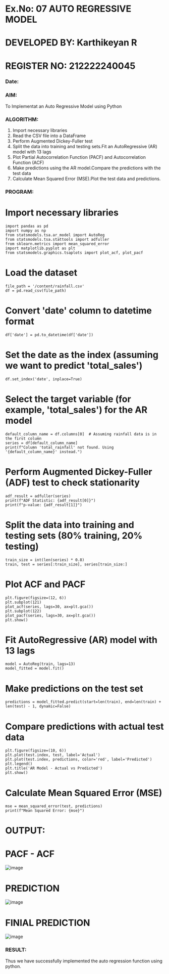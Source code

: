 # Ex.No: 07                                       AUTO REGRESSIVE MODEL
# DEVELOPED BY: Karthikeyan R
# REGISTER NO: 212222240045
### Date: 



### AIM:
To Implementat an Auto Regressive Model using Python
### ALGORITHM:
1. Import necessary libraries
2. Read the CSV file into a DataFrame
3. Perform Augmented Dickey-Fuller test
4. Split the data into training and testing sets.Fit an AutoRegressive (AR) model with 13 lags
5. Plot Partial Autocorrelation Function (PACF) and Autocorrelation Function (ACF)
6. Make predictions using the AR model.Compare the predictions with the test data
7. Calculate Mean Squared Error (MSE).Plot the test data and predictions.
### PROGRAM:

# Import necessary libraries
```
import pandas as pd
import numpy as np
from statsmodels.tsa.ar_model import AutoReg
from statsmodels.tsa.stattools import adfuller
from sklearn.metrics import mean_squared_error
import matplotlib.pyplot as plt
from statsmodels.graphics.tsaplots import plot_acf, plot_pacf
```
# Load the dataset
```
file_path = '/content/rainfall.csv'
df = pd.read_csv(file_path)
```
# Convert 'date' column to datetime format
```
df['date'] = pd.to_datetime(df['date'])
```
# Set the date as the index (assuming we want to predict 'total_sales')
```
df.set_index('date', inplace=True)
```

# Select the target variable (for example, 'total_sales') for the AR model
```
default_column_name = df.columns[0]  # Assuming rainfall data is in the first column
series = df[default_column_name]
print(f"Column 'total_rainfall' not found. Using '{default_column_name}' instead.")
```
# Perform Augmented Dickey-Fuller (ADF) test to check stationarity
```
adf_result = adfuller(series)
print(f"ADF Statistic: {adf_result[0]}")
print(f"p-value: {adf_result[1]}")
```

# Split the data into training and testing sets (80% training, 20% testing)
```
train_size = int(len(series) * 0.8)
train, test = series[:train_size], series[train_size:]
```
# Plot ACF and PACF
```
plt.figure(figsize=(12, 6))
plt.subplot(121)
plot_acf(series, lags=30, ax=plt.gca())
plt.subplot(122)
plot_pacf(series, lags=30, ax=plt.gca())
plt.show()
```
# Fit AutoRegressive (AR) model with 13 lags
```
model = AutoReg(train, lags=13)
model_fitted = model.fit()
```
# Make predictions on the test set
```
predictions = model_fitted.predict(start=len(train), end=len(train) + len(test) - 1, dynamic=False)
```
# Compare predictions with actual test data
```
plt.figure(figsize=(10, 6))
plt.plot(test.index, test, label='Actual')
plt.plot(test.index, predictions, color='red', label='Predicted')
plt.legend()
plt.title('AR Model - Actual vs Predicted')
plt.show()
```

# Calculate Mean Squared Error (MSE)
```
mse = mean_squared_error(test, predictions)
print(f"Mean Squared Error: {mse}")
```
# OUTPUT:

 # PACF - ACF
![image](https://github.com/user-attachments/assets/a5c76cbc-023b-4515-8422-1dc794d588ef)



# PREDICTION
![image](https://github.com/user-attachments/assets/c18464b0-8da2-4549-b5be-2ac36c84d68b)



# FINIAL PREDICTION
![image](https://github.com/user-attachments/assets/77a98a58-6345-4c34-b8ad-37d92e85e005)


### RESULT:
Thus we have successfully implemented the auto regression function using python.
